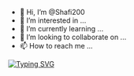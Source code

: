 - 👋 Hi, I’m @Shafi200
- 👀 I’m interested in ...
- 🌱 I’m currently learning ...
- 💞️ I’m looking to collaborate on ...
- 📫 How to reach me ...

<a href="https://git.io/typing-svg"><img src="https://readme-typing-svg.demolab.com?font=Fira+Code&pause=9999999999999&color=206E90&multiline=true&width=435&lines=%22Welcome+to+Coding+Till+Death%2C+brought+to+you+by+Shafi+Mphonde+%E2%80%93+where+passion+meets+innovation!+Dive+into+a+world+of+creativity%2C+code%2C+and+endless+possibilities.+Let's+build+the+future%2C+one+line+at+a+time.%22" alt="Typing SVG" /></a>